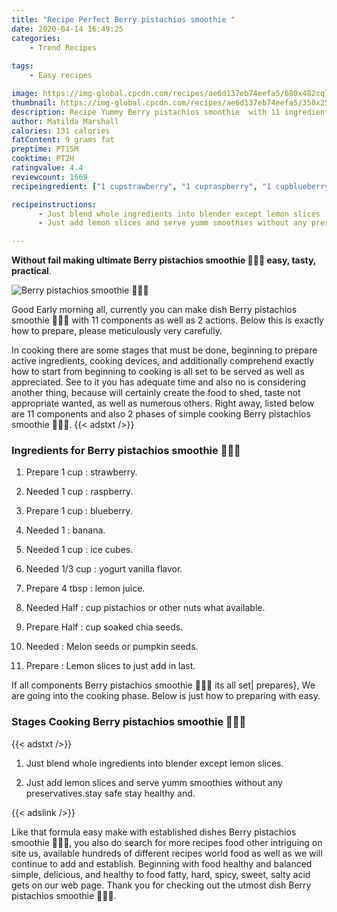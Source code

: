 ```yaml
---
title: "Recipe Perfect Berry pistachios smoothie "
date: 2020-04-14 16:49:25
categories:
    - Trend Recipes
    
tags:
    - Easy recipes

image: https://img-global.cpcdn.com/recipes/ae6d137eb74eefa5/680x482cq70/berry-pistachios-smoothie-🍓🍒🍹-recipe-main-photo.jpg
thumbnail: https://img-global.cpcdn.com/recipes/ae6d137eb74eefa5/350x250cq70/berry-pistachios-smoothie-🍓🍒🍹-recipe-main-photo.jpg
description: Recipe Yummy Berry pistachios smoothie  with 11 ingredients and 2 stages of easy cooking.
author: Matilda Marshall
calories: 131 calories
fatContent: 9 grams fat
preptime: PT15M
cooktime: PT2H
ratingvalue: 4.4
reviewcount: 1669
recipeingredient: ["1 cupstrawberry", "1 cupraspberry", "1 cupblueberry", "1banana", "1 cupice cubes", "1/3 cupyogurt vanilla flavor", "4 tbsplemon juice", "Halfcup pistachios or other nuts what available", "Halfcup soaked chia seeds", "Melon seeds or pumpkin seeds", "Lemon slices to just add in last"]

recipeinstructions: 
      - Just blend whole ingredients into blender except lemon slices 
      - Just add lemon slices and serve yumm smoothies without any preservativesstay safe stay healthy and

---
```




**Without fail making ultimate Berry pistachios smoothie 🍓🍒🍹 easy, tasty, practical**. 


![Berry pistachios smoothie 🍓🍒🍹](https://img-global.cpcdn.com/recipes/ae6d137eb74eefa5/680x482cq70/berry-pistachios-smoothie-🍓🍒🍹-recipe-main-photo.jpg "Berry pistachios smoothie 🍓🍒🍹")




Good Early morning all, currently you can make dish Berry pistachios smoothie 🍓🍒🍹 with 11 components as well as 2 actions. Below this is exactly how to prepare, please meticulously very carefully.

In cooking there are some stages that must be done, beginning to prepare active ingredients, cooking devices, and additionally comprehend exactly how to start from beginning to cooking is all set to be served as well as appreciated. See to it you has adequate time and also no is considering another thing, because will certainly create the food to shed, taste not appropriate wanted, as well as numerous others. Right away, listed below are 11 components and also 2 phases of simple cooking Berry pistachios smoothie 🍓🍒🍹.
{{< adstxt />}}

### Ingredients for Berry pistachios smoothie 🍓🍒🍹


1. Prepare 1 cup : strawberry.

1. Needed 1 cup : raspberry.

1. Prepare 1 cup : blueberry.

1. Needed 1 : banana.

1. Needed 1 cup : ice cubes.

1. Needed 1/3 cup : yogurt vanilla flavor.

1. Prepare 4 tbsp : lemon juice.

1. Needed Half : cup pistachios or other nuts what available.

1. Prepare Half : cup soaked chia seeds.

1. Needed  : Melon seeds or pumpkin seeds.

1. Prepare  : Lemon slices to just add in last.



If all components Berry pistachios smoothie 🍓🍒🍹 its all set| prepares}, We are going into the cooking phase. Below is just how to preparing with easy.

### Stages Cooking Berry pistachios smoothie 🍓🍒🍹

{{< adstxt />}}


1. Just blend whole ingredients into blender except lemon slices.



1. Just add lemon slices and serve yumm smoothies without any preservatives.stay safe stay healthy and.





{{< adslink />}}

Like that formula easy make with established dishes Berry pistachios smoothie 🍓🍒🍹, you also do search for more recipes food other intriguing on site us, available hundreds of different recipes world food as well as we will continue to add and establish. Beginning with food healthy and balanced simple, delicious, and healthy to food fatty, hard, spicy, sweet, salty acid gets on our web page. Thank you for checking out the utmost dish Berry pistachios smoothie 🍓🍒🍹.
